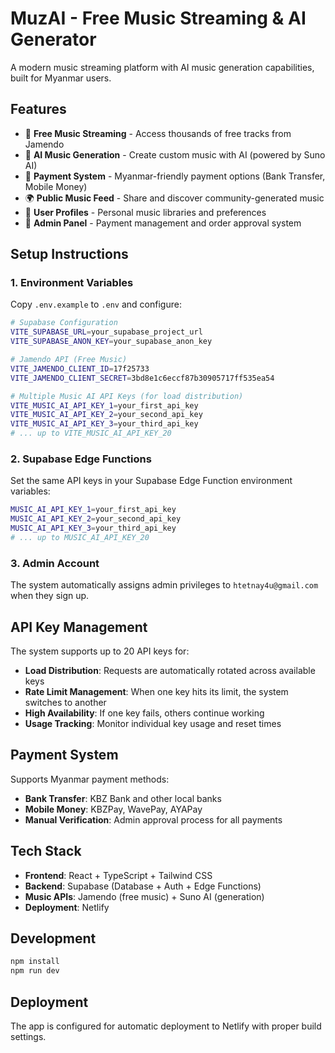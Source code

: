 # MuzAI - Free Music Streaming & AI Generator

A modern music streaming platform with AI music generation capabilities, built for Myanmar users.

## Features

- 🎵 **Free Music Streaming** - Access thousands of free tracks from Jamendo
- 🤖 **AI Music Generation** - Create custom music with AI (powered by Suno AI)
- 💎 **Payment System** - Myanmar-friendly payment options (Bank Transfer, Mobile Money)
- 🌍 **Public Music Feed** - Share and discover community-generated music
- 👤 **User Profiles** - Personal music libraries and preferences
- 🔐 **Admin Panel** - Payment management and order approval system

## Setup Instructions

### 1. Environment Variables

Copy `.env.example` to `.env` and configure:

```bash
# Supabase Configuration
VITE_SUPABASE_URL=your_supabase_project_url
VITE_SUPABASE_ANON_KEY=your_supabase_anon_key

# Jamendo API (Free Music)
VITE_JAMENDO_CLIENT_ID=17f25733
VITE_JAMENDO_CLIENT_SECRET=3bd8e1c6eccf87b30905717ff535ea54

# Multiple Music AI API Keys (for load distribution)
VITE_MUSIC_AI_API_KEY_1=your_first_api_key
VITE_MUSIC_AI_API_KEY_2=your_second_api_key
VITE_MUSIC_AI_API_KEY_3=your_third_api_key
# ... up to VITE_MUSIC_AI_API_KEY_20
```

### 2. Supabase Edge Functions

Set the same API keys in your Supabase Edge Function environment variables:

```bash
MUSIC_AI_API_KEY_1=your_first_api_key
MUSIC_AI_API_KEY_2=your_second_api_key
MUSIC_AI_API_KEY_3=your_third_api_key
# ... up to MUSIC_AI_API_KEY_20
```

### 3. Admin Account

The system automatically assigns admin privileges to `htetnay4u@gmail.com` when they sign up.

## API Key Management

The system supports up to 20 API keys for:
- **Load Distribution**: Requests are automatically rotated across available keys
- **Rate Limit Management**: When one key hits its limit, the system switches to another
- **High Availability**: If one key fails, others continue working
- **Usage Tracking**: Monitor individual key usage and reset times

## Payment System

Supports Myanmar payment methods:
- **Bank Transfer**: KBZ Bank and other local banks
- **Mobile Money**: KBZPay, WavePay, AYAPay
- **Manual Verification**: Admin approval process for all payments

## Tech Stack

- **Frontend**: React + TypeScript + Tailwind CSS
- **Backend**: Supabase (Database + Auth + Edge Functions)
- **Music APIs**: Jamendo (free music) + Suno AI (generation)
- **Deployment**: Netlify

## Development

```bash
npm install
npm run dev
```

## Deployment

The app is configured for automatic deployment to Netlify with proper build settings.